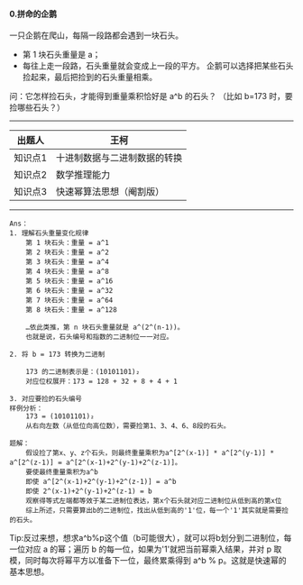 #### 0.拼命的企鹅

一只企鹅在爬山，每隔一段路都会遇到一块石头。

* 第 1 块石头重量是 a；
* 每往上走一段路，石头重量就会变成上一段的平方。
企鹅可以选择把某些石头捡起来，最后把捡到的石头重量相乘。

问：它怎样捡石头，才能得到重量乘积恰好是 a^b 的石头？
（比如 b=173 时，要捡哪些石头？）

------

| **出题人** | **王柯**   |
| ---------- | ------------ |
| 知识点1    | 十进制数据与二进制数据的转换 |
| 知识点2    | 数学推理能力 |
| 知识点3    | 快速幂算法思想（阉割版） |

------

```
Ans：
1. 理解石头重量变化规律
    第 1 块石头：重量 = a^1
    第 2 块石头：重量 = a^2
    第 3 块石头：重量 = a^4
    第 4 块石头：重量 = a^8
    第 5 块石头：重量 = a^16
    第 6 块石头：重量 = a^32
    第 7 块石头：重量 = a^64
    第 8 块石头：重量 = a^128

    …依此类推，第 n 块石头重量就是 a^(2^(n-1))。
    也就是说，石头编号和指数的二进制位一一对应。

2. 将 b = 173 转换为二进制

    173 的二进制表示是：(10101101)₂
    对应位权展开：173 = 128 + 32 + 8 + 4 + 1

3. 对应要捡的石头编号
样例分析：
    173 = (10101101)₂
    从右向左数（从低位向高位数），需要捡第1、3、4、6、8段的石头。

题解：
    假设捡了第x、y、z个石头，则最终重量乘积为a^[2^(x-1)] * a^[2^(y-1)] * a^[2^(z-1)] = a^[2^(x-1)+2^(y-1)+2^(z-1)]。
    要使最终重量乘积为a^b
    即使 a^[2^(x-1)+2^(y-1)+2^(z-1)] = a^b
    即使 2^(x-1)+2^(y-1)+2^(z-1) = b
    观察得等式左端都等效于某二进制位表达，第x个石头就对应二进制位从低到高的第x位
    综上所述，只需要算出b的二进制位，找出从低到高的'1'位，每一个'1'其实就是需要捡的石头。
```

Tip:反过来想，想求a^b%p这个值（b可能很大），就可以将b划分到二进制位，每一位对应 a 的幂；遍历 b 的每一位，如果为'1'就把当前幂乘入结果，并对 p 取模，同时每次将幂平方以准备下一位，最终累乘得到 a^b % p。这就是快速幂的基本思想。